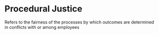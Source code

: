 # Procedural Justice

Refers to the fairness of the processes by which outcomes are determined in conflicts with or among employees